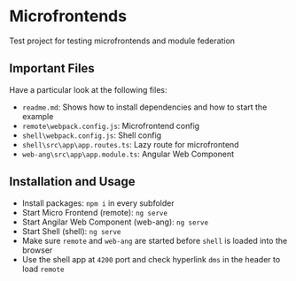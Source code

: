 # Microfrontends
Test project for testing microfrontends and module federation

## Important Files

Have a particular look at the following files:

- ``readme.md``: Shows how to install dependencies and how to start the example
- ``remote\webpack.config.js``: Microfrontend config
- ``shell\webpack.config.js``: Shell config
- ``shell\src\app\app.routes.ts``: Lazy route for microfrontend
- ``web-ang\src\app\app.module.ts``: Angular Web Component

## Installation and Usage

- Install packages: ``npm i`` in every subfolder
- Start Micro Frontend (remote): ``ng serve``
- Start Angilar Web Component (web-ang): ``ng serve``
- Start Shell (shell): ``ng serve``
- Make sure ``remote`` and ``web-ang`` are started before ``shell`` is loaded into the browser
- Use the shell app at ``4200`` port and check hyperlink ``dms`` in the header to load `remote`
